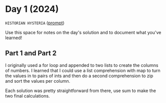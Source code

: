 # Day 1 (2024)

`HISTORIAN HYSTERIA` ([prompt](https://adventofcode.com/2024/day/1))

Use this space for notes on the day's solution and to document what you've learned!

## Part 1 and Part 2

I originally used a for loop and appended to two lists to create the columns of numbers.
I learned that I could use a list comprehension with map to turn the values in to pairs
of ints and then do a second comprehension to zip and sort the values per column.

Each solution was pretty straightforward from there, use sum to make the two final calculations.
